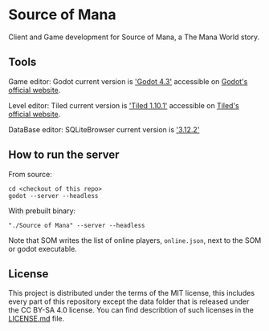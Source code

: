 # Source of Mana

Client and Game development for Source of Mana, a The Mana World story.

## Tools

Game editor:
Godot current version is ['Godot 4.3'](https://github.com/godotengine/godot/releases/tag/4.3-stable) accessible on [Godot's official website](https://godotengine.org/download).

Level editor:
Tiled current version is ['Tiled 1.10.1'](https://www.mapeditor.org/2023/04/04/tiled-1-10-1-released.html) accessible on [Tiled's official website](https://www.mapeditor.org/).

DataBase editor:
SQLiteBrowser current version is ['3.12.2'](https://github.com/sqlitebrowser/sqlitebrowser)

## How to run the server

From source:
```
cd <checkout of this repo>
godot --server --headless
```

With prebuilt binary:
```
"./Source of Mana" --server --headless
```

Note that SOM writes the list of online players, `online.json`, next to the SOM or godot executable.

## License

This project is distributed under the terms of the MIT license, this includes every part of this repository except the data folder that is released under the CC BY-SA 4.0 license.
You can find describtion of such licenses  in the [LICENSE.md](LICENSE.md) file.
